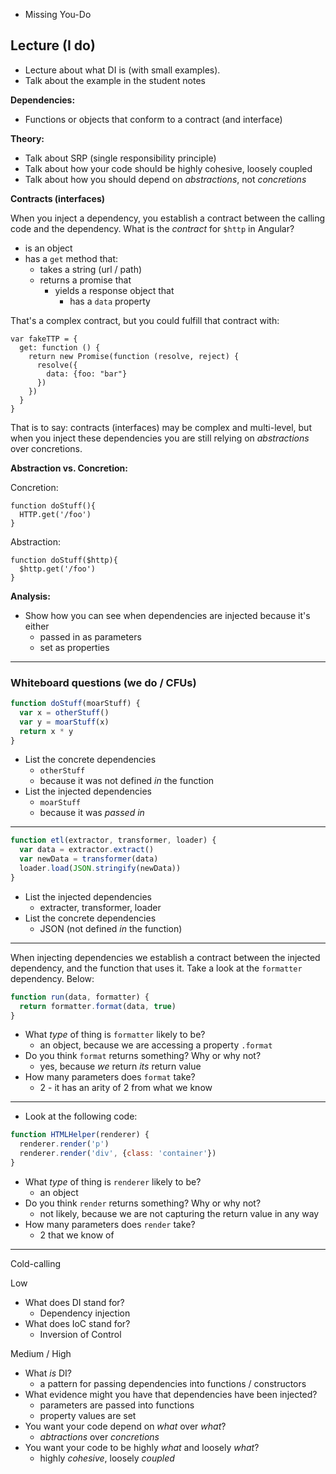 <div class="alert alert-danger">

* Missing You-Do

</div>

## Lecture (I do)

- Lecture about what DI is (with small examples).
- Talk about the example in the student notes

**Dependencies:**

- Functions or objects that conform to a contract (and interface)

**Theory:**

- Talk about SRP (single responsibility principle)
- Talk about how your code should be highly cohesive, loosely coupled
- Talk about how you should depend on _abstractions_, not _concretions_

**Contracts (interfaces)**

When you inject a dependency, you establish a contract between the calling code and the dependency.  What is the _contract_ for `$http` in Angular?

- is an object
- has a `get` method that:
    - takes a string (url / path)
    - returns a promise that
        - yields a response object that
            - has a `data` property

That's a complex contract, but you could fulfill that contract with:

```
var fakeTTP = {
  get: function () {
    return new Promise(function (resolve, reject) {
      resolve({
        data: {foo: "bar"}
      })
    })
  }
}
```

That is to say: contracts (interfaces) may be complex and multi-level, but when you inject these dependencies you are still relying on _abstractions_ over concretions.

**Abstraction vs. Concretion:**

Concretion:

```
function doStuff(){
  HTTP.get('/foo')
}
```

Abstraction:

```
function doStuff($http){
  $http.get('/foo')
}
```

**Analysis:**

- Show how you can see when dependencies are injected because it's either
    - passed in as parameters
    - set as properties

---


### Whiteboard questions (we do / CFUs)

```js
function doStuff(moarStuff) {
  var x = otherStuff()
  var y = moarStuff(x)
  return x * y
}
```

- List the concrete dependencies
    - `otherStuff`
    - because it was not defined _in_ the function
- List the injected dependencies
    - `moarStuff`
    - because it was _passed in_

--------------------------------------------

```js
function etl(extractor, transformer, loader) {
  var data = extractor.extract()
  var newData = transformer(data)
  loader.load(JSON.stringify(newData))
}
```

- List the injected dependencies
    - extracter, transformer, loader
- List the concrete dependencies
    - JSON (not defined _in_ the function)

----------------------------------------------

When injecting dependencies we establish a contract between the injected dependency, and the function that uses it.  Take a look at the `formatter` dependency. Below:

```js
function run(data, formatter) {
  return formatter.format(data, true)
}
```

- What _type_ of thing is `formatter` likely to be?
    - an object, because we are accessing a property `.format`
- Do you think `format` returns something?  Why or why not?
    - yes, because _we_ return _its_ return value
- How many parameters does `format` take?
    - 2 - it has an arity of 2 from what we know

-----------------------------------------------------

- Look at the following code:

```js
function HTMLHelper(renderer) {
  renderer.render('p')
  renderer.render('div', {class: 'container'})
}
```

- What _type_ of thing is `renderer` likely to be?
    - an object
- Do you think `render` returns something?  Why or why not?
    - not likely, because we are not capturing the return value in any way
- How many parameters does `render` take?
    - 2 that we know of

------------------------------------------------------

Cold-calling

Low

* What does DI stand for?
  - Dependency injection
* What does IoC stand for?
  - Inversion of Control

Medium / High

* What _is_ DI?
  - a pattern for passing dependencies into functions / constructors
* What evidence might you have that dependencies have been injected?
  - parameters are passed into functions
  - property values are set
* You want your code depend on _what_ over _what_?
  - _abtractions_ over _concretions_
* You want your code to be highly _what_ and loosely _what_?
  - highly _cohesive_, loosely _coupled_
